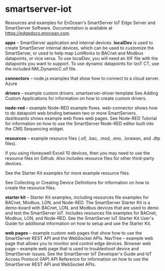 # smartserver-iot
Resources and examples for EnOcean's SmartServer IoT Edge Server and SmartServer Software.  Documentation is available at https://edgedocs.enocean.com.

**apps** – SmartServer application and internal devices.
**localDev** is used to create SmartServer internal devices, which can be used to customize the SmartServer, or used to help map LonWorks to BACnet and Modbus datapoints, or vice versa.
To use localDev, you will need an XIF file with the datapoints you want to support. To use dynamic datapoints for IzoT CT, use the included NM_DynamicC.xif file.

**connectors** – node.js examples that show how to connect to a cloud server.
Azure

**drivers** – example custom drivers.
smartserver-driver-template
See Adding Custom Applications for information on how to create custom drivers.

**node-red** – example Node-RED example flows.
web-connector shows how to do datapoint web binding between two or more SmartServers.
dashboards shows example web flows web pages.
See Node-RED Tutorial for information on how to use the SmartServer Node-RED editor built into the CMS Sequencing widget.

**resources** – example resource files (.xif, .bac, .mod, .eno, .lorawan, and .dtp files).

If you using Honeywell Excell 10 devices, then you may need to use the resource files on Github.
Also includes resource files for other third-party devices.

See the Starter Kit examples for more example resource files.

See Collecting or Creating Device Definitions for information on how to create the resource files.

**starter kit** – Starter Kit examples, including resources file examples for BACnet, Modbus, LON, and Node-RED. 
The SmartServer Starter Kit is a demo-board with BACnet, LON, and Modbus devices that are used to demo and test the SmartServer IoT. 
Includes resources file examples for BACnet, Modbus, LON, and Node-RED.
See the SmartServer IoT Starter Kit User's Guide for additional information on how to setup and use the Starter Kit.

**web pages** – example custom web pages that show how to use the SmartServer REST API and the WebSocket APIs.
NavTree – example web page that allows you to monitor and control edge devices.
Browser web page – example web page that is used to troubleshoot device and SmartServer issues.
See the SmartServer IoT Developer's Guide and IoT Access Protocol (IAP) API Reference for information on how to use the SmartServer REST API and WebSocket APIs.
